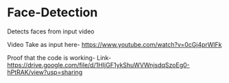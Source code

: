 # Face-Detection
Detects faces from input video

Video Take as input here- https://www.youtube.com/watch?v=0cGj4prWlFk

Proof that the code is working-
Link-https://drive.google.com/file/d/1HIjGF1ykShuWVWnjsdqSzoEg0-hPtRAK/view?usp=sharing

